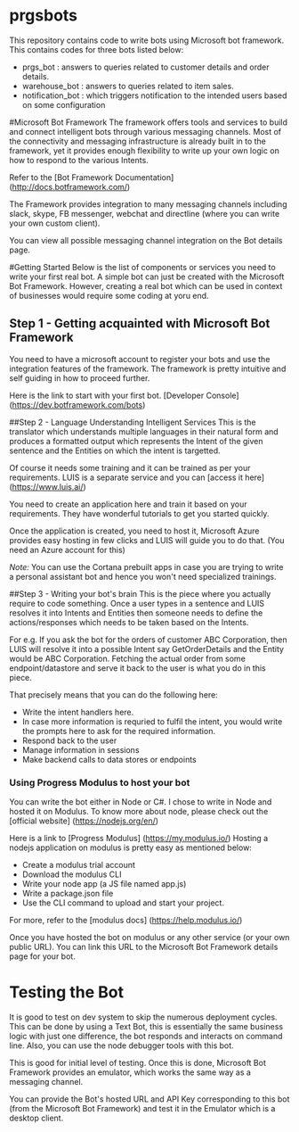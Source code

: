 # prgsbots
This repository contains code to write bots using Microsoft bot framework. This contains codes for three bots listed below:
* prgs_bot : answers to queries related to customer details and order details.
* warehouse_bot : answers to queries related to item sales.
* notification_bot : which triggers notification to the intended users based on some configuration

#Microsoft Bot Framework
The framework offers tools and services to build and connect intelligent bots through various messaging channels. Most of the connectivity and messaging infrastructure is already built in to the framework, yet it provides enough flexibility to write up your own logic on how to respond to the various Intents.

Refer to the [Bot Framework Documentation] (http://docs.botframework.com/)

The Framework provides integration to many messaging channels including slack, skype, FB messenger, webchat and directline (where you can write your own custom client).

You can view all possible messaging channel integration on the Bot details page.

#Getting Started
Below is the list of components or services you need to write your first real bot. A simple bot can just be created with the Microsoft Bot Framework. However, creating a real bot which can be used in context of businesses would require some coding at yoru end. 

## Step 1 - Getting acquainted with Microsoft Bot Framework
You need to have a microsoft account to register your bots and use the integration features of the framework. The framework is pretty intuitive and self guiding in how to proceed further. 

Here is the link to start with your first bot. [Developer Console] (https://dev.botframework.com/bots)

##Step 2 - Language Understanding Intelligent Services
This is the translator which understands multiple languages in their natural form and produces a formatted output which represents the Intent of the given sentence and the Entities on which the intent is targetted.

Of course it needs some training and it can be trained as per your requirements. LUIS is a separate service and you can [access it here] (https://www.luis.ai/)

You need to create an application here and train it based on your requirements. They have wonderful tutorials to get you started quickly. 

Once the application is created, you need to host it, Microsoft Azure provides easy hosting in few clicks and LUIS will guide you to do that. (You need an Azure account for this)

*Note:* You can use the Cortana prebuilt apps in case you are trying to write a personal assistant bot and hence you won't need specialized trainings.

##Step 3 - Writing your bot's brain
This is the piece where you actually require to code something. Once a user types in a sentence and LUIS resolves it into Intents and Entities then someone needs to define the actions/responses which needs to be taken based on the Intents. 

For e.g. If you ask the bot for the orders of customer ABC Corporation, then LUIS will resolve it into a possible Intent say GetOrderDetails and the Entity would be ABC Corporation. Fetching the actual order from some endpoint/datastore and serve it back to the user is what you do in this piece.

That precisely means that you can do the following here:
* Write the intent handlers here. 
* In case more information is requried to fulfil the intent, you would write the prompts here to ask for the required information. 
* Respond back to the user
* Manage information in sessions
* Make backend calls to data stores or endpoints

### Using Progress Modulus to host your bot
You can write the bot either in Node or C#. I chose to write in Node and hosted it on Modulus. To know more about node, please check out the [official website] (https://nodejs.org/en/)

Here is a link to [Progress Modulus] (https://my.modulus.io/)
Hosting a nodejs application on modulus is pretty easy as mentioned below:
* Create a modulus trial account
* Download the modulus CLI
* Write your node app (a JS file named app.js)
* Write a package.json file
* Use the CLI command to upload and start your project.

For more, refer to the [modulus docs] (https://help.modulus.io/)

Once you have hosted the bot on modulus or any other service (or your own public URL). You can link this URL to the Microsoft Bot Framework details page for your bot.

# Testing the Bot
It is good to test on dev system to skip the numerous deployment cycles. This can be done by using a Text Bot, this is essentially the same business logic with just one difference, the bot responds and interacts on command line. Also, you can use the node debugger tools with this bot.

This is good for initial level of testing. Once this is done, Microsoft Bot Framework provides an emulator, which works the same way as a messaging channel. 

You can provide the Bot's hosted URL and API Key corresponding to this bot (from the Microsoft Bot Framework) and test it in the Emulator which is a desktop client.
